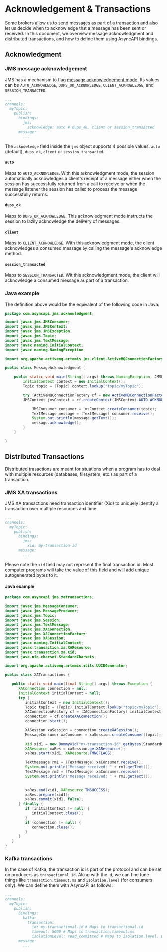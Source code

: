 # Acknowledgement & Transactions

Some brokers allow us to send messages as part of a transaction and also let us decide when to acknowledge that a message has been sent or received. In this document, we overview message acknowledgment and distributed transactions, and how to define them using AsyncAPI bindings.

## Acknowledgment

### JMS message acknowledgement

JMS has a mechanism to flag [message acknowledgement mode](https://docs.oracle.com/javaee/7/api/javax/jms/Session.html). Its values can be `AUTO_ACKNOWLEDGE`, `DUPS_OK_ACKNOWLEDGE`, `CLIENT_ACKNOWLEDGE`, and `SESSION_TRANSACTED`.

```yaml
...
channels:
  myTopic:
    publish:
      bindings:
        jms:
          acknowledge: auto # dups_ok, client or session_transacted
      message:
        ...
```

The `acknowledge` field inside the `jms` object supports 4 possible values: `auto` (default), `dups_ok`, `client` or `session_transacted`.

#### `auto`

Maps to `AUTO_ACKNOWLEDGE`. With this acknowledgment mode, the session automatically acknowledges a client's receipt of a message either when the session has successfully returned from a call to receive or when the message listener the session has called to process the message successfully returns.

#### `dups_ok`

Maps to `DUPS_OK_ACKNOWLEDGE`. This acknowledgment mode instructs the session to lazily acknowledge the delivery of messages.

#### `client`

Maps to `CLIENT_ACKNOWLEDGE`. With this acknowledgment mode, the client acknowledges a consumed message by calling the message's acknowledge method.

#### `session_transacted`

Maps to `SESSION_TRANSACTED`. Wit this acknowledgment mode, the client will acknowledge a consumed message as part of a transaction.

### Java example

The definition above would be the equivalent of the following code in Java:

```java
package com.asyncapi.jms.acknowledgment;

import javax.jms.JMSConsumer;
import javax.jms.JMSContext;
import javax.jms.JMSException;
import javax.jms.Topic;
import javax.jms.TextMessage;
import javax.naming.InitialContext;
import javax.naming.NamingException;

import org.apache.activemq.artemis.jms.client.ActiveMQConnectionFactory;

public class MessageAcknowledgment {

	public static void main(String[] args) throws NamingException, JMSException {
		InitialContext context = new InitialContext();
		Topic topic = (Topic) context.lookup("topic/myTopic");

		try (ActiveMQConnectionFactory cf = new ActiveMQConnectionFactory();
        JMSContext jmsContext = cf.createContext(JMSContext.AUTO_ACKNOWLEDGE)) {

			JMSConsumer consumer = jmsContext.createConsumer(topic);
			TextMessage message = (TextMessage) consumer.receive();
			System.out.println(message.getText());
			message.acknowledge();
		}
	}

}
```

## Distributed Transactions

Distributed trasactions are meant for situations when a program has to deal with multiple resources (databases, filesystem, etc.) as part of a transaction.

### JMS XA transactions

JMS XA transactions need transaction identifier (Xid) to uniquely identify a transaction over multiple resources and time.

```yaml
...
channels:
  myTopic:
    publish:
      bindings:
        jms:
          xid: my-transaction-id
      message:
        ...
```

Please note the `xid` field may not represent the final transaction id. Most computer programs will take the value of this field and will add unique autogenerated bytes to it.

#### Java example

```java
package com.asyncapi.jms.xatransactions;

import javax.jms.MessageConsumer;
import javax.jms.MessageProducer;
import javax.jms.Topic;
import javax.jms.Session;
import javax.jms.TextMessage;
import javax.jms.XAConnection;
import javax.jms.XAConnectionFactory;
import javax.jms.XASession;
import javax.naming.InitialContext;
import javax.transaction.xa.XAResource;
import javax.transaction.xa.Xid;
import java.nio.charset.StandardCharsets;

import org.apache.activemq.artemis.utils.UUIDGenerator;

public class XATransactions {

   public static void main(final String[] args) throws Exception {
      XAConnection connection = null;
      InitialContext initialContext = null;
      try {
         initialContext = new InitialContext();
         Topic topic = (Topic) initialContext.lookup("topic/myTopic");
         XAConnectionFactory cf = (XAConnectionFactory) initialContext.lookup("XAConnectionFactory");
         connection = cf.createXAConnection();
         connection.start();

         XASession xaSession = connection.createXASession();
         MessageConsumer xaConsumer = xaSession.createConsumer(topic);
         
         Xid xid1 = new DummyXid("my-transaction-id".getBytes(StandardCharsets.US_ASCII), 1, UUIDGenerator.getInstance().generateStringUUID().getBytes());
         XAResource xaRes = xaSession.getXAResource();
         xaRes.start(xid1, XAResource.TMNOFLAGS);

         TextMessage rm1 = (TextMessage) xaConsumer.receive();
         System.out.println("Message received: " + rm1.getText());
         TextMessage rm2 = (TextMessage) xaConsumer.receive();
         System.out.println("Message received: " + rm2.getText());

         
         xaRes.end(xid1, XAResource.TMSUCCESS);
         xaRes.prepare(xid1);
         xaRes.commit(xid1, false);
      } finally {
         if (initialContext != null) {
            initialContext.close();
         }
         if (connection != null) {
            connection.close();
         }
      }
   }
}
```

### Kafka transactions

In the case of Kafka, the transaction id is part of the protocol and can be set on producers as `transactional.id`. Along with the id, we can fine tune things like `transaction.timeout.ms` and `isolation.level` (for consumers only). We can define them with AsyncAPI as follows:

```yaml
...
channels:
  myTopic:
    publish:
      bindings:
        kafka:
          transaction:
            id: my-transactional-id # Maps to transactional.id
            timeout: 5000 # Maps to transaction.timeout.ms
            isolationLevel: read_committed # Maps to isolation.level. Defaults to read_uncommitted.
      message:
        ...
```
